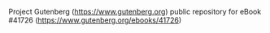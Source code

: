 Project Gutenberg (https://www.gutenberg.org) public repository for eBook #41726 (https://www.gutenberg.org/ebooks/41726)
